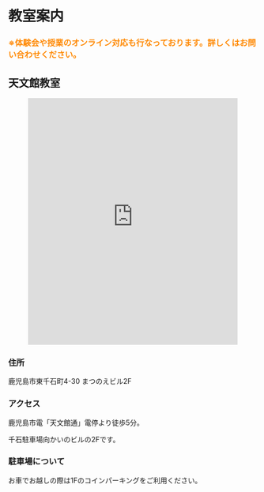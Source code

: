 # 教室案内
### <font color="#FF8800">※体験会や授業のオンライン対応も行なっております。詳しくはお問い合わせください。</font>
## 天文館教室
<div class="google-map"><figure><iframe src="https://www.google.com/maps/embed?pb=!1m18!1m12!1m3!1d3398.5419994641934!2d130.55029731515236!3d31.59160518134616!2m3!1f0!2f0!3f0!3m2!1i1024!2i768!4f13.1!3m3!1m2!1s0x353e67555b9163d7%3A0x8a9579b81fff1aeb!2z44CSODkyLTA4NDIg6bm_5YWQ5bO255yM6bm_5YWQ5bO25biC5p2x5Y2D55-z55S677yU4oiS77yT77yQ!5e0!3m2!1sja!2sjp!4v1554215532619!5m2!1sja!2sjp" width="100%" height="500px" frameborder="0" style="border:0" allowfullscreen=""></iframe></figure></div>

### 住所
鹿児島市東千石町4-30 まつのえビル2F

### アクセス
鹿児島市電「天文館通」電停より徒歩5分。

千石駐車場向かいのビルの2Fです。

### 駐車場について
お車でお越しの際は1Fのコインパーキングをご利用ください。